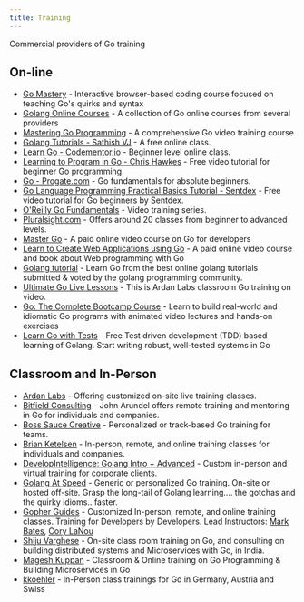 ```yaml
---
title: Training
---
```


Commercial providers of Go training

## On-line

* [Go Mastery](https://qvault.io/go-mastery-course/) - Interactive browser-based coding course focused on teaching Go's quirks and syntax
* [Golang Online Courses](https://classpert.com/go-programming) - A collection of Go online courses from several providers
* [Mastering Go Programming](https://www.packtpub.com/application-development/mastering-go-programming-video) - A comprehensive Go video training course
* [Golang Tutorials - Sathish VJ](http://golangtutorials.blogspot.com/2011/05/table-of-contents.html) - A free online class.
* [Learn Go - Codementor.io](https://www.codementor.io/go) - Beginner level online class.
* [Learning to Program in Go - Chris Hawkes](https://www.youtube.com/playlist?list=PLei96ZX_m9sVSEXWwZi8uwd2vqCpEm4m6) - Free video tutorial for beginner Go programming.
* [Go - Progate.com](https://progate.com/languages/go) - Go fundamentals for absolute beginners.
* [Go Language Programming Practical Basics Tutorial - Sentdex](https://www.youtube.com/playlist?list=PLQVvvaa0QuDeF3hP0wQoSxpkqgRcgxMqX) - Free video tutorial for Go beginners by Sentdex.
* [O'Reilly Go Fundamentals](http://shop.oreilly.com/category/learning-path/go-fundamentals.do) - Video training series.
* [Pluralsight.com](http://www.pluralsight.com/tag/golang) - Offers around 20 classes from beginner to advanced levels.
* [Master Go](https://appliedgo.com/courses/mastergo) - A paid online video course on Go for developers
* [Learn to Create Web Applications using Go](https://www.usegolang.com/) - A paid online video course and book about Web programming with Go
* [Golang tutorial](https://hackr.io/tutorials/learn-golang) - Learn Go from the best online golang tutorials submitted & voted by the golang programming community.
* [Ultimate Go Live Lessons](http://www.informit.com/store/ultimate-go-programming-livelessons-9780134757483) - This is Ardan Labs classroom Go training on video.
* [Go: The Complete Bootcamp Course](https://www.udemy.com/learn-go-the-complete-bootcamp-course-golang/?couponCode=GOWIKI) - Learn to build real-world and idiomatic Go programs with animated video lectures and hands-on exercises
* [Learn Go with Tests](https://quii.gitbook.io/learn-go-with-tests/) -  Free Test driven development (TDD) based learning of Golang. Start writing robust, well-tested systems in Go

## Classroom and In-Person

* [Ardan Labs](https://www.ardanlabs.com/) - Offering customized on-site live training classes.
* [Bitfield Consulting](https://bitfieldconsulting.com/go-mentoring) - John Arundel offers remote training and mentoring in Go for individuals and companies.
* [Boss Sauce Creative](https://bosssauce.it/services/training) - Personalized or track-based Go training for teams.
* [Brian Ketelsen](https://www.brianketelsen.com/) - In-person, remote, and online training classes for individuals and companies.
* [DevelopIntelligence: Golang Intro + Advanced](https://www.developintelligence.com/) - Custom in-person and virtual training for corporate clients.
* [Golang At Speed](https://golangatspeed.com) - Generic or personalized Go training. On-site or hosted off-site. Grasp the long-tail of Golang learning.... the gotchas and the quirky idioms.. faster. 
* [Gopher Guides](https://www.gopherguides.com/) - Customized In-person, remote, and online training classes.  Training for Developers by Developers.  Lead Instructors: [Mark Bates](http://www.gopherguides.com/team/mark.bates), [Cory LaNou](http://www.gopherguides.com/team/cory.lanou)
* [Shiju Varghese](https://github.com/shijuvar/gokit/blob/master/training/README.md) - On-site class room training on Go, and consulting on building distributed systems and Microservices with Go, in India.
* [Magesh Kuppan](https://www.linkedin.com/in/tkmagesh) - Classroom & Online training on Go Programming & Building Microservices in Go
* [kkoehler](https://golang.kkoehler.com) - In-Person class trainings for Go in Germany, Austria and Swiss
